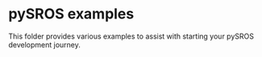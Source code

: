 # pySROS examples #

This folder provides various examples to assist with starting your pySROS development journey.

